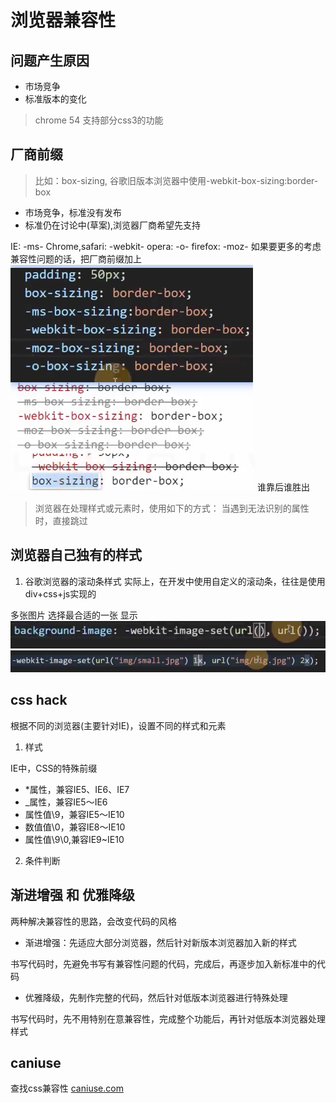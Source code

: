 # 浏览器兼容性

## 问题产生原因

- 市场竞争
- 标准版本的变化

> chrome 54 支持部分css3的功能

## 厂商前缀

>比如：box-sizing, 谷歌旧版本浏览器中使用-webkit-box-sizing:border-box

- 市场竞争，标准没有发布
- 标准仍在讨论中(草案),浏览器厂商希望先支持

IE: -ms-
Chrome,safari: -webkit-
opera: -o-
firefox: -moz-
如果要更多的考虑兼容性问题的话，把厂商前缀加上
![](笔记/2020-04-13-20-45-46.png)
![](笔记/2020-04-13-20-46-36.png)
谁靠后谁胜出

> 浏览器在处理样式或元素时，使用如下的方式：
> 当遇到无法识别的属性时，直接跳过

## 浏览器自己独有的样式
1. 谷歌浏览器的滚动条样式
实际上，在开发中使用自定义的滚动条，往往是使用div+css+js实现的

多张图片 选择最合适的一张 显示
![](笔记/2020-04-13-20-57-32.png)
![](笔记/2020-04-13-20-57-55.png)

## css hack

根据不同的浏览器(主要针对IE)，设置不同的样式和元素
1. 样式

IE中，CSS的特殊前缀

- *属性，兼容IE5、IE6、IE7
- _属性，兼容IE5～IE6
- 属性值\9，兼容IE5～IE10
- 数值值\0，兼容IE8～IE10
- 属性值\9\0,兼容IE9~IE10

2. 条件判断

## 渐进增强 和 优雅降级

两种解决兼容性的思路，会改变代码的风格

- 渐进增强：先适应大部分浏览器，然后针对新版本浏览器加入新的样式

书写代码时，先避免书写有兼容性问题的代码，完成后，再逐步加入新标准中的代码

- 优雅降级，先制作完整的代码，然后针对低版本浏览器进行特殊处理

书写代码时，先不用特别在意兼容性，完成整个功能后，再针对低版本浏览器处理样式

## caniuse
查找css兼容性
[caniuse.com](https://caniuse.com/)
